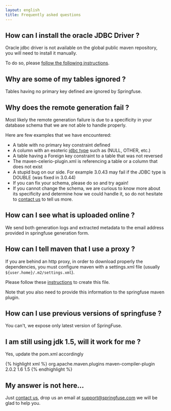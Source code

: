 ```yaml
---
layout: english
title: Frequently asked questions 
---
```


## How can I install the oracle JDBC Driver ?
Oracle jdbc driver is not available on the global public maven repository, you will need to install it manually. 

To do so, please <a href="/install-oracle-jdbc-driver-in-maven-repository.html">follow the following instructions</a>.

## Why are some of my tables ignored ?
Tables having no primary key defined are ignored by Springfuse.

## Why does the remote generation fail ?
Most likely the remote generation failure is due to a specificity in your database schema that we are not able to handle properly. 

Here are few examples that we have encountered:

* A table with no primary key constraint defined
* A column with an esoteric <a href="http://download.oracle.com/javase/6/docs/api/java/sql/Types.html">jdbc type</a> such as (NULL, OTHER, etc.)
* A table having a Foreign key constraint to a table that was not reversed
* The maven-celerio-plugin.xml is referencing a table or a column that does not exist
* A stupid bug on our side. For example 3.0.43 may fail if the JDBC type is DOUBLE (was fixed in 3.0.44)
* If you can fix your schema, please do so and try again! 
* If you cannot change the schema, we are curious to know more about its specificity and determine how we could handle it, so do not hesitate to <a href="/contact-us.html">contact us</a> to tell us more.


## How can I see what is uploaded online ?
We send both generation logs and extracted metadata to the email address provided in springfuse generation form.

## How can I tell maven that I use a proxy ?
If you are behind an http proxy, in order to download properly the dependencies, you must configure maven with a settings.xml file (usually `${user.home}/.m2/settings.xml`). 

Please follow these <a href="http://maven.apache.org/guides/mini/guide-proxies.html">instructions</a> to create this file.

Note that you also need to provide this information to the springfuse maven plugin.

## How can I use previous versions of springfuse ?
You can't, we expose only latest version of SpringFuse.

## I am still using jdk 1.5, will it work for me ?
Yes, update the pom.xml accordingly

{% highlight xml %}
	<groupId>org.apache.maven.plugins</groupId>
	<artifactId>maven-compiler-plugin</artifactId>
	<version>2.0.2</version>
	<configuration>
		<source>1.6</source>
		<target>1.5</target>
	</configuration>
{% endhighlight %}

##  My answer is not here...
Just <a href="/contact-us.html">contact us</a>, drop us an email at <support@springfuse.com> we will be glad to help you.
